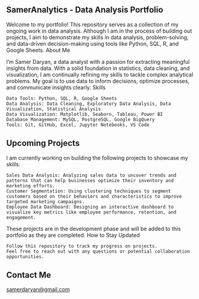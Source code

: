 ## SamerAnalytics - Data Analysis Portfolio

Welcome to my portfolio! This repository serves as a collection of my ongoing work in data analysis. Although I am in the process of building out projects, I aim to demonstrate my skills in data analysis, problem-solving, and data-driven decision-making using tools like Python, SQL, R, and Google Sheets.
About Me

I’m Samer Daryan, a data analyst with a passion for extracting meaningful insights from data. With a solid foundation in statistics, data cleaning, and visualization, I am continually refining my skills to tackle complex analytical problems. My goal is to use data to inform decisions, optimize processes, and communicate insights clearly.
Skills

    Data Tools: Python, SQL, R, Google Sheets
    Data Analysis: Data Cleaning, Exploratory Data Analysis, Data Visualization, Statistical Analysis
    Data Visualization: Matplotlib, Seaborn, Tableau, Power BI
    Database Management: MySQL, PostgreSQL, Google BigQuery
    Tools: Git, GitHub, Excel, Jupyter Notebooks, VS Code

## Upcoming Projects

I am currently working on building the following projects to showcase my skills:

    Sales Data Analysis: Analyzing sales data to uncover trends and patterns that can help businesses optimize their inventory and marketing efforts.
    Customer Segmentation: Using clustering techniques to segment customers based on their behaviors and characteristics to improve targeted marketing campaigns.
    Employee Data Dashboard: Designing an interactive dashboard to visualize key metrics like employee performance, retention, and engagement.

These projects are in the development phase and will be added to this portfolio as they are completed.
How to Stay Updated

    Follow this repository to track my progress on projects.
    Feel free to reach out with any questions or potential collaboration opportunities.

## Contact Me

[samerdaryan@gmail.com](mailto:samerdaryan@gmail.com)


